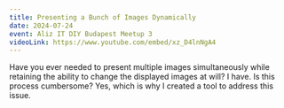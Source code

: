 ```yaml
---
title: Presenting a Bunch of Images Dynamically
date: 2024-07-24
event: Aliz IT DIY Budapest Meetup 3
videoLink: https://www.youtube.com/embed/xz_D4lnNgA4
---
```

Have you ever needed to present multiple images simultaneously while retaining the ability to change the displayed images at will? I have. Is this process cumbersome? Yes, which is why I created a tool to address this issue.